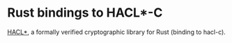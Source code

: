# Rust bindings to HACL\*-C

[HACL\*](https://github.com/mitls/hacl-star), a formally verified cryptographic library for Rust (binding to hacl-c).
